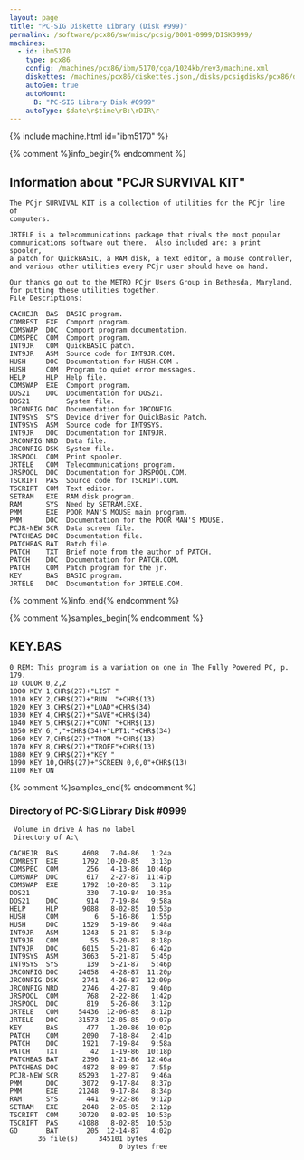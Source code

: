 ```yaml
---
layout: page
title: "PC-SIG Diskette Library (Disk #999)"
permalink: /software/pcx86/sw/misc/pcsig/0001-0999/DISK0999/
machines:
  - id: ibm5170
    type: pcx86
    config: /machines/pcx86/ibm/5170/cga/1024kb/rev3/machine.xml
    diskettes: /machines/pcx86/diskettes.json,/disks/pcsigdisks/pcx86/diskettes.json
    autoGen: true
    autoMount:
      B: "PC-SIG Library Disk #0999"
    autoType: $date\r$time\rB:\rDIR\r
---
```


{% include machine.html id="ibm5170" %}

{% comment %}info_begin{% endcomment %}

## Information about "PCJR SURVIVAL KIT"

    The PCjr SURVIVAL KIT is a collection of utilities for the PCjr line of
    computers.
    
    JRTELE is a telecommunications package that rivals the most popular
    communications software out there.  Also included are: a print spooler,
    a patch for QuickBASIC, a RAM disk, a text editor, a mouse controller,
    and various other utilities every PCjr user should have on hand.
    
    Our thanks go out to the METRO PCjr Users Group in Bethesda, Maryland,
    for putting these utilities together.
    File Descriptions:
    
    CACHEJR  BAS  BASIC program.
    COMREST  EXE  Comport program.
    COMSWAP  DOC  Comport program documentation.
    COMSPEC  COM  Comport program.
    INT9JR   COM  QuickBASIC patch.
    INT9JR   ASM  Source code for INT9JR.COM.
    HUSH     DOC  Documentation for HUSH.COM .
    HUSH     COM  Program to quiet error messages.
    HELP     HLP  Help file.
    COMSWAP  EXE  Comport program.
    DOS21    DOC  Documentation for DOS21.
    DOS21         System file.
    JRCONFIG DOC  Documentation for JRCONFIG.
    INT9SYS  SYS  Device driver for QuickBasic Patch.
    INT9SYS  ASM  Source code for INT9SYS.
    INT9JR   DOC  Documentation for INT9JR.
    JRCONFIG NRD  Data file.
    JRCONFIG DSK  System file.
    JRSPOOL  COM  Print spooler.
    JRTELE   COM  Telecommunications program.
    JRSPOOL  DOC  Documentation for JRSPOOL.COM.
    TSCRIPT  PAS  Source code for TSCRIPT.COM.
    TSCRIPT  COM  Text editor.
    SETRAM   EXE  RAM disk program.
    RAM      SYS  Need by SETRAM.EXE.
    PMM      EXE  POOR MAN'S MOUSE main program.
    PMM      DOC  Documentation for the POOR MAN'S MOUSE.
    PCJR-NEW SCR  Data screen file.
    PATCHBAS DOC  Documentation file.
    PATCHBAS BAT  Batch file.
    PATCH    TXT  Brief note from the author of PATCH.
    PATCH    DOC  Documentation for PATCH.COM.
    PATCH    COM  Patch program for the jr.
    KEY      BAS  BASIC program.
    JRTELE   DOC  Documentation for JRTELE.COM.
{% comment %}info_end{% endcomment %}

{% comment %}samples_begin{% endcomment %}

## KEY.BAS

```bas
0 REM: This program is a variation on one in The Fully Powered PC, p. 179.
10 COLOR 0,2,2
1000 KEY 1,CHR$(27)+"LIST "
1010 KEY 2,CHR$(27)+"RUN  "+CHR$(13)
1020 KEY 3,CHR$(27)+"LOAD"+CHR$(34)
1030 KEY 4,CHR$(27)+"SAVE"+CHR$(34)
1040 KEY 5,CHR$(27)+"CONT "+CHR$(13)
1050 KEY 6,","+CHR$(34)+"LPT1:"+CHR$(34)
1060 KEY 7,CHR$(27)+"TRON "+CHR$(13)
1070 KEY 8,CHR$(27)+"TROFF"+CHR$(13)
1080 KEY 9,CHR$(27)+"KEY "
1090 KEY 10,CHR$(27)+"SCREEN 0,0,0"+CHR$(13)
1100 KEY ON
```

{% comment %}samples_end{% endcomment %}

### Directory of PC-SIG Library Disk #0999

     Volume in drive A has no label
     Directory of A:\

    CACHEJR  BAS      4608   7-04-86   1:24a
    COMREST  EXE      1792  10-20-85   3:13p
    COMSPEC  COM       256   4-13-86  10:46p
    COMSWAP  DOC       617   2-27-87  11:47p
    COMSWAP  EXE      1792  10-20-85   3:12p
    DOS21              330   7-19-84  10:35a
    DOS21    DOC       914   7-19-84   9:58a
    HELP     HLP      9088   8-02-85  10:53p
    HUSH     COM         6   5-16-86   1:55p
    HUSH     DOC      1529   5-19-86   9:48a
    INT9JR   ASM      1243   5-21-87   5:34p
    INT9JR   COM        55   5-20-87   8:18p
    INT9JR   DOC      6015   5-21-87   6:42p
    INT9SYS  ASM      3663   5-21-87   5:45p
    INT9SYS  SYS       139   5-21-87   5:46p
    JRCONFIG DOC     24058   4-28-87  11:20p
    JRCONFIG DSK      2741   4-26-87  12:09p
    JRCONFIG NRD      2746   4-27-87   9:40p
    JRSPOOL  COM       768   2-22-86   1:42p
    JRSPOOL  DOC       819   5-26-86   3:12p
    JRTELE   COM     54436  12-06-85   8:12p
    JRTELE   DOC     31573  12-05-85   9:07p
    KEY      BAS       477   1-20-86  10:02p
    PATCH    COM      2090   7-18-84   2:41p
    PATCH    DOC      1921   7-19-84   9:58a
    PATCH    TXT        42   1-19-86  10:18p
    PATCHBAS BAT      2396   1-21-86  12:46a
    PATCHBAS DOC      4872   8-09-87   7:55p
    PCJR-NEW SCR     85293   1-27-87   9:46a
    PMM      DOC      3072   9-17-84   8:37p
    PMM      EXE     21248   9-17-84   8:34p
    RAM      SYS       441   9-22-86   9:12p
    SETRAM   EXE      2048   2-05-85   2:12p
    TSCRIPT  COM     30720   8-02-85  10:53p
    TSCRIPT  PAS     41088   8-02-85  10:53p
    GO       BAT       205  12-14-87   4:02p
           36 file(s)     345101 bytes
                               0 bytes free
